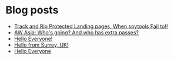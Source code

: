 # Blog posts
<!-- BLOG-POST-LIST:START -->
- [Track and Rip Protected Landing pages, When spytools Fail to!!](https://afflift.com/f/threads/track-and-rip-protected-landing-pages-when-spytools-fail-to.10006/)
- [AW Asia: Who&#39;s going? And who has extra passes?](https://afflift.com/f/threads/aw-asia-whos-going-and-who-has-extra-passes.9889/)
- [Hello Everyone!](https://afflift.com/f/threads/hello-everyone.9963/)
- [Hello from Surrey, UK!](https://afflift.com/f/threads/hello-from-surrey-uk.9970/)
- [Hello Everyone](https://afflift.com/f/threads/hello-everyone.9974/)
<!-- BLOG-POST-LIST:END -->
